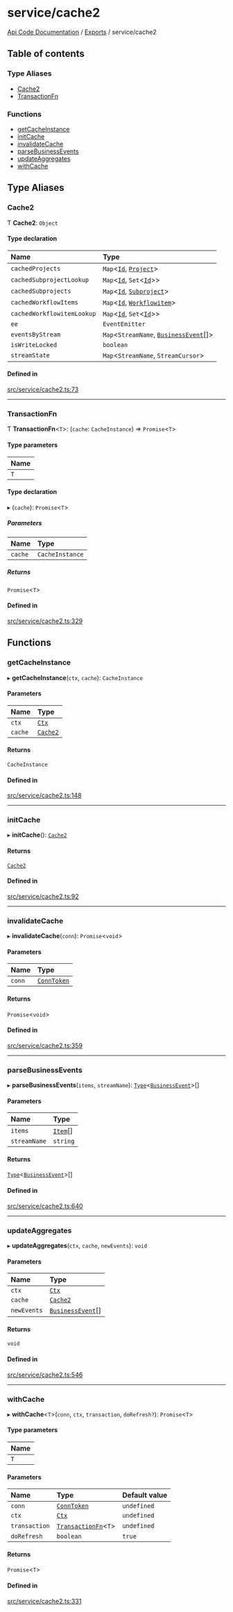 # service/cache2
 
[Api Code Documentation](../README.md) / [Exports](../modules.md) / service/cache2

## Table of contents

### Type Aliases

- [Cache2](service_cache2.md#cache2)
- [TransactionFn](service_cache2.md#transactionfn)

### Functions

- [getCacheInstance](service_cache2.md#getcacheinstance)
- [initCache](service_cache2.md#initcache)
- [invalidateCache](service_cache2.md#invalidatecache)
- [parseBusinessEvents](service_cache2.md#parsebusinessevents)
- [updateAggregates](service_cache2.md#updateaggregates)
- [withCache](service_cache2.md#withcache)

## Type Aliases

### Cache2

Ƭ **Cache2**: `Object`

#### Type declaration

| Name | Type |
| :------ | :------ |
| `cachedProjects` | `Map`<[`Id`](service_domain_workflow_project.md#id), [`Project`](../interfaces/service_domain_workflow_project.Project.md)\> |
| `cachedSubprojectLookup` | `Map`<[`Id`](service_domain_workflow_project.md#id), `Set`<[`Id`](service_domain_workflow_subproject.md#id)\>\> |
| `cachedSubprojects` | `Map`<[`Id`](service_domain_workflow_subproject.md#id), [`Subproject`](../interfaces/service_domain_workflow_subproject.Subproject.md)\> |
| `cachedWorkflowItems` | `Map`<[`Id`](service_domain_workflow_workflowitem.md#id), [`Workflowitem`](../interfaces/service_domain_workflow_workflowitem.Workflowitem.md)\> |
| `cachedWorkflowitemLookup` | `Map`<[`Id`](service_domain_workflow_subproject.md#id), `Set`<[`Id`](service_domain_workflow_workflowitem.md#id)\>\> |
| `ee` | `EventEmitter` |
| `eventsByStream` | `Map`<`StreamName`, [`BusinessEvent`](service_domain_business_event.md#businessevent)[]\> |
| `isWriteLocked` | `boolean` |
| `streamState` | `Map`<`StreamName`, `StreamCursor`\> |

#### Defined in

[src/service/cache2.ts:73](https://github.com/openkfw/TruBudget/blob/aca360d/api/src/service/cache2.ts#L73)

___

### TransactionFn

Ƭ **TransactionFn**<`T`\>: (`cache`: `CacheInstance`) => `Promise`<`T`\>

#### Type parameters

| Name |
| :------ |
| `T` |

#### Type declaration

▸ (`cache`): `Promise`<`T`\>

##### Parameters

| Name | Type |
| :------ | :------ |
| `cache` | `CacheInstance` |

##### Returns

`Promise`<`T`\>

#### Defined in

[src/service/cache2.ts:329](https://github.com/openkfw/TruBudget/blob/aca360d/api/src/service/cache2.ts#L329)

## Functions

### getCacheInstance

▸ **getCacheInstance**(`ctx`, `cache`): `CacheInstance`

#### Parameters

| Name | Type |
| :------ | :------ |
| `ctx` | [`Ctx`](../interfaces/lib_ctx.Ctx.md) |
| `cache` | [`Cache2`](service_cache2.md#cache2) |

#### Returns

`CacheInstance`

#### Defined in

[src/service/cache2.ts:148](https://github.com/openkfw/TruBudget/blob/aca360d/api/src/service/cache2.ts#L148)

___

### initCache

▸ **initCache**(): [`Cache2`](service_cache2.md#cache2)

#### Returns

[`Cache2`](service_cache2.md#cache2)

#### Defined in

[src/service/cache2.ts:92](https://github.com/openkfw/TruBudget/blob/aca360d/api/src/service/cache2.ts#L92)

___

### invalidateCache

▸ **invalidateCache**(`conn`): `Promise`<`void`\>

#### Parameters

| Name | Type |
| :------ | :------ |
| `conn` | [`ConnToken`](service_conn.md#conntoken) |

#### Returns

`Promise`<`void`\>

#### Defined in

[src/service/cache2.ts:359](https://github.com/openkfw/TruBudget/blob/aca360d/api/src/service/cache2.ts#L359)

___

### parseBusinessEvents

▸ **parseBusinessEvents**(`items`, `streamName`): [`Type`](result.md#type)<[`BusinessEvent`](service_domain_business_event.md#businessevent)\>[]

#### Parameters

| Name | Type |
| :------ | :------ |
| `items` | [`Item`](../interfaces/service_liststreamitems.Item.md)[] |
| `streamName` | `string` |

#### Returns

[`Type`](result.md#type)<[`BusinessEvent`](service_domain_business_event.md#businessevent)\>[]

#### Defined in

[src/service/cache2.ts:640](https://github.com/openkfw/TruBudget/blob/aca360d/api/src/service/cache2.ts#L640)

___

### updateAggregates

▸ **updateAggregates**(`ctx`, `cache`, `newEvents`): `void`

#### Parameters

| Name | Type |
| :------ | :------ |
| `ctx` | [`Ctx`](../interfaces/lib_ctx.Ctx.md) |
| `cache` | [`Cache2`](service_cache2.md#cache2) |
| `newEvents` | [`BusinessEvent`](service_domain_business_event.md#businessevent)[] |

#### Returns

`void`

#### Defined in

[src/service/cache2.ts:546](https://github.com/openkfw/TruBudget/blob/aca360d/api/src/service/cache2.ts#L546)

___

### withCache

▸ **withCache**<`T`\>(`conn`, `ctx`, `transaction`, `doRefresh?`): `Promise`<`T`\>

#### Type parameters

| Name |
| :------ |
| `T` |

#### Parameters

| Name | Type | Default value |
| :------ | :------ | :------ |
| `conn` | [`ConnToken`](service_conn.md#conntoken) | `undefined` |
| `ctx` | [`Ctx`](../interfaces/lib_ctx.Ctx.md) | `undefined` |
| `transaction` | [`TransactionFn`](service_cache2.md#transactionfn)<`T`\> | `undefined` |
| `doRefresh` | `boolean` | `true` |

#### Returns

`Promise`<`T`\>

#### Defined in

[src/service/cache2.ts:331](https://github.com/openkfw/TruBudget/blob/aca360d/api/src/service/cache2.ts#L331)
